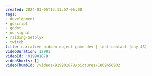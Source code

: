 ```yaml
---
created: 2024-03-05T13:13:57-06:00
tags:
- development
- gdscript
- godot
- no-signal
- raiding-Setolyx
- twitch
title: narrative hidden object game dev | lost contact (day 48)
videoDuration: 12991
videoId: '919901878'
videoShorts: []
videoThumbId: /videos/919901878/pictures/1809656902
---
```

